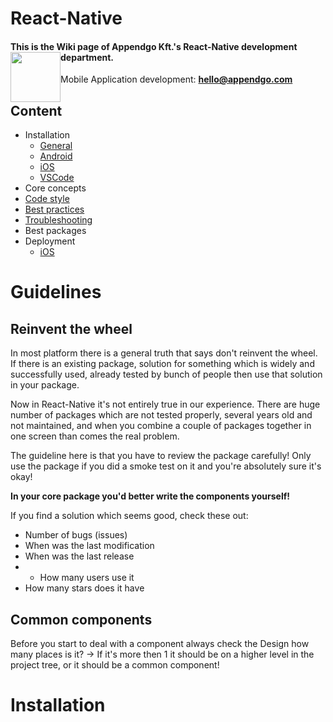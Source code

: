 # React-Native

#### This is the Wiki page of Appendgo Kft.'s React-Native development department. <img height="80" style="float:left" src="https://user-images.githubusercontent.com/645053/236628029-2b639e90-a9a2-40f1-ba2d-8d77181ae27a.png">

Mobile Application development: **hello@appendgo.com**

## Content

* Installation
  * [General](installation/GENERAL.MD)
  * [Android](installation/ANDROID.MD)
  * [iOS](installation/IOS.MD)
  * [VSCode](installation/VSCODE.MD)
* Core concepts
* [Code style](main/CODE-STYLE.MD)
* [Best practices](main/BEST-PRACTICES.MD)
* [Troubleshooting](main/TROUBLESHOOTING.MD)
* Best packages
* Deployment
  * [iOS](deploy/IOS.MD)


# Guidelines

## Reinvent the wheel

In most platform there is a general truth that says don't reinvent the wheel. If there is an existing package, solution for something which is widely and successfully used, already tested by bunch of people then use that solution in your package.

Now in React-Native it's not entirely true in our experience. There are huge number of packages which are not tested properly, several years old and not maintained, and when you combine a couple of packages together in one screen than comes the real problem.

The guideline here is that you have to review the package carefully! Only use the package if you did a smoke test on it and you're absolutely sure it's okay!

**In your core package you'd better write the components yourself!**

If you find a solution which seems good, check these out:
* Number of bugs (issues)
* When was the last modification
* When was the last release
* * How many users use it
* How many stars does it have

## Common components

Before you start to deal with a component always check the Design how many places is it?
-> If it's more then 1 it should be on a higher level in the project tree, or it should be a common component!

# Installation



